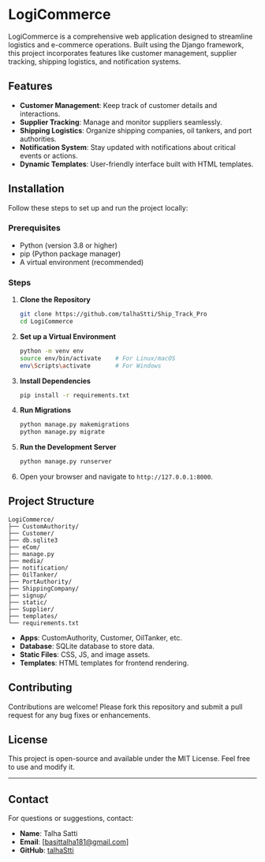 # LogiCommerce

LogiCommerce is a comprehensive web application designed to streamline logistics and e-commerce operations. Built using the Django framework, this project incorporates features like customer management, supplier tracking, shipping logistics, and notification systems.

## Features

- **Customer Management**: Keep track of customer details and interactions.
- **Supplier Tracking**: Manage and monitor suppliers seamlessly.
- **Shipping Logistics**: Organize shipping companies, oil tankers, and port authorities.
- **Notification System**: Stay updated with notifications about critical events or actions.
- **Dynamic Templates**: User-friendly interface built with HTML templates.

## Installation

Follow these steps to set up and run the project locally:

### Prerequisites
- Python (version 3.8 or higher)
- pip (Python package manager)
- A virtual environment (recommended)

### Steps

1. **Clone the Repository**  
   ```bash
   git clone https://github.com/talhaStti/Ship_Track_Pro
   cd LogiCommerce
   ```

2. **Set up a Virtual Environment**  
   ```bash
   python -m venv env
   source env/bin/activate    # For Linux/macOS
   env\Scripts\activate       # For Windows
   ```

3. **Install Dependencies**  
   ```bash
   pip install -r requirements.txt
   ```

4. **Run Migrations**  
   ```bash
   python manage.py makemigrations
   python manage.py migrate
   ```

5. **Run the Development Server**  
   ```bash
   python manage.py runserver
   ```

6. Open your browser and navigate to `http://127.0.0.1:8000`.

## Project Structure

```
LogiCommerce/
├── CustomAuthority/
├── Customer/
├── db.sqlite3
├── eCom/
├── manage.py
├── media/
├── notification/
├── OilTanker/
├── PortAuthority/
├── ShippingCompany/
├── signup/
├── static/
├── Supplier/
├── templates/
└── requirements.txt
```

- **Apps**: CustomAuthority, Customer, OilTanker, etc.
- **Database**: SQLite database to store data.
- **Static Files**: CSS, JS, and image assets.
- **Templates**: HTML templates for frontend rendering.

## Contributing

Contributions are welcome! Please fork this repository and submit a pull request for any bug fixes or enhancements.

## License

This project is open-source and available under the MIT License. Feel free to use and modify it.

---

## Contact

For questions or suggestions, contact:  
- **Name**: Talha Satti  
- **Email**: [basittalha181@gmail.com]  
- **GitHub**: [talhaStti](https://github.com/talhaStti)  
